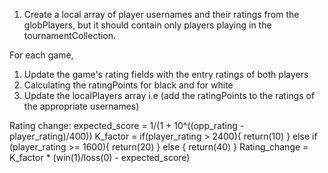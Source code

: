 <!-- iterate through the games of a tournament
for every game, record the winner's name and rating and the losers's name and rating
put the ratings into the calculation function and calculate the upgrade and downgrade
record the new ratings for both players alongside their names and add them to an array,
In the final array you must have a list of player names along side their new ratings
update all players in this array on the database - steps in between -->

1. Create a local array of player usernames and their ratings from the globPlayers, but
   it should contain only players playing in the tournamentCollection.

For each game,

1. Update the game's rating fields with the entry ratings of both players
2. Calculating the ratingPoints for black and for white
3. Update the localPlayers array i.e (add the ratingPoints to the ratings of the appropriate usernames)

Rating change:
expected_score = 1/(1 + 10^((opp_rating - player_rating)/400))
K_factor = if(player_rating > 2400){
return(10)
} else if (player_rating >= 1600){
return(20)
} else {
return(40)
}
Rating_change = K_factor \* (win(1)/loss(0) - expected_score)
